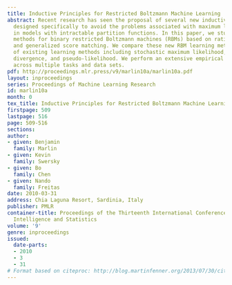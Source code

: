 ```yaml
---
title: Inductive Principles for Restricted Boltzmann Machine Learning
abstract: Recent research has seen the proposal of several new inductive principles
  designed specifically to avoid the problems associated with maximum likelihood learning
  in models with intractable partition functions. In this paper, we study learning
  methods for binary restricted Boltzmann machines (RBMs) based on ratio matching
  and generalized score matching. We compare these new RBM learning methods to a range
  of existing learning methods including stochastic maximum likelihood, contrastive
  divergence, and pseudo-likelihood. We perform an extensive empirical evaluation
  across multiple tasks and data sets.
pdf: http://proceedings.mlr.press/v9/marlin10a/marlin10a.pdf
layout: inproceedings
series: Proceedings of Machine Learning Research
id: marlin10a
month: 0
tex_title: Inductive Principles for Restricted Boltzmann Machine Learning
firstpage: 509
lastpage: 516
page: 509-516
sections: 
author:
- given: Benjamin
  family: Marlin
- given: Kevin
  family: Swersky
- given: Bo
  family: Chen
- given: Nando
  family: Freitas
date: 2010-03-31
address: Chia Laguna Resort, Sardinia, Italy
publisher: PMLR
container-title: Proceedings of the Thirteenth International Conference on Artificial
  Intelligence and Statistics
volume: '9'
genre: inproceedings
issued:
  date-parts:
  - 2010
  - 3
  - 31
# Format based on citeproc: http://blog.martinfenner.org/2013/07/30/citeproc-yaml-for-bibliographies/
---
```


